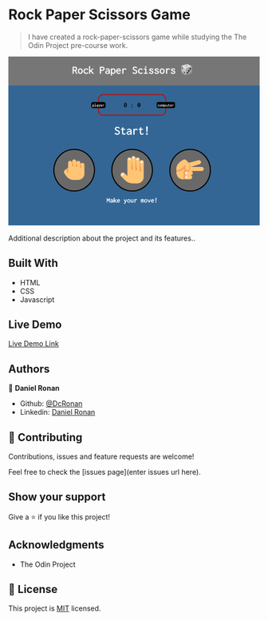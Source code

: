 # Rock Paper Scissors Game

> I have created a rock-paper-scissors game while studying the The Odin Project pre-course work.

![screenshot](images/screenshot.png)

Additional description about the project and its features..

## Built With

- HTML
- CSS
- Javascript

## Live Demo

[Live Demo Link](https://dcronan.github.io/rock-paper-scissors/)


## Authors

👤 **Daniel Ronan**

- Github: [@DcRonan](https://github.com/DcRonan)
- Linkedin: [Daniel Ronan](https://www.linkedin.com/in/danronan10/)

## 🤝 Contributing

Contributions, issues and feature requests are welcome!

Feel free to check the [issues page](enter issues url here).

## Show your support

Give a ⭐️ if you like this project!

## Acknowledgments

- The Odin Project

## 📝 License

This project is [MIT](lic.url) licensed.
